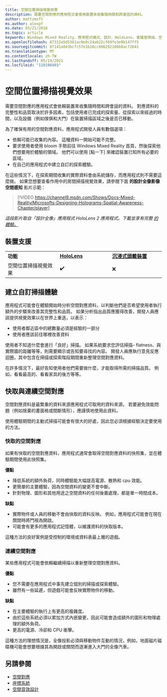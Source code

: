 ```yaml
---
title: 空間位置掃描視覺效果
description: 需要空間對應的應用程式會使用裝置來收集隨時間和跨會話的資料。
author: mattzmsft
ms.author: alexpf
ms.date: 03/21/2018
ms.topic: article
keywords: Windows Mixed Reality、應用程式模式、設計、HoloLens、會議室掃描、空間對應、網格、混合現實耳機、windows Mixed reality 耳機、虛擬實境耳機、HoloLens
ms.openlocfilehash: 87312a5d5361ac0e8c24a622cf69fe3e9b147ff5
ms.sourcegitcommit: 8f141a843bcfc57e1b18cc606292186b8ac72641
ms.translationtype: MT
ms.contentlocale: zh-TW
ms.lasthandoff: 05/19/2021
ms.locfileid: "110196403"
---
```

# <a name="room-scan-visualization"></a>空間位置掃描視覺效果

需要空間對應的應用程式會依賴裝置來收集隨時間和跨會話的資料。 對應資料的完整性和品質取決於許多因素，包括使用者已完成的探索量、從探索以來經過的時間，以及設備（例如傢俱和大門）在裝置掃描區域之後是否已移動。

為了確保有用的空間對應資料，應用程式開發人員有數個選項：
* 依賴可能已收集的內容。 這種資料一開始可能不完整。
* 要求使用者使用 bloom 手勢前往 Windows Mixed Reality 首頁，然後探索他們想要用於體驗的領域。 他們可以使用 [點一下] 來確認裝置已知所有必要的區域。
* 在自己的應用程式中建立自訂的探索體驗。

在這些情況下，在探索期間收集的實際資料會由系統儲存，而應用程式則不需要這麼做。 如果您想要查看作用中的房間掃描視覺效果，請參閱下面 **的設計全像影像空間感知** 影片示範：

> [!VIDEO https://channel9.msdn.com/Shows/Docs-Mixed-Reality/Microsofts-Designing-Holograms-Spatial-Awareness-Chapter/player]

*這段影片取自「設計全像」應用程式 HoloLens 2 應用程式。下載並享有完整 [的體驗。](https://aka.ms/dhapp)*

## <a name="device-support"></a>裝置支援

<table>
    <colgroup>
    <col width="33%" />
    <col width="33%" />
    <col width="33%" />
    </colgroup>
    <tr>
        <td><strong>功能</strong></td>
        <td><a href="/hololens/hololens1-hardware"><strong>HoloLens</strong></a></td>
        <td><a href="../discover/immersive-headset-hardware-details.md"><strong>沉浸式頭戴裝置</strong></a></td>
    </tr>
     <tr>
        <td>空間位置掃描視覺效果</td>
        <td>✔️</td>
        <td>❌</td>
    </tr>
</table>

## <a name="building-a-custom-scanning-experience"></a>建立自訂掃描體驗

應用程式可能會在體驗開始時分析空間對應資料，以判斷他們是否希望使用者執行額外的步驟來改善其完整性和品質。 如果分析指出品質應獲得改善，開發人員應該提供視覺效果以在世界上重迭，以表示：
* 使用者鄰近區中的總數量必須是經驗的一部分
* 使用者應該前往哪裡改善資料

使用者不知道什麼會進行「良好」掃描。 如果系統要求您評估掃描– flatness、與實際牆的距離等等，則需要顯示或告知要尋找的內容。 開發人員應執行意見反應迴圈，其中包含在掃描或探索階段期間重新整理空間對應資料。

在許多情況下，最好告知使用者他們需要做什麼，才能取得所需的掃描品質。 例如，看看最高的、看看家具的後方等等。

## <a name="cached-versus-continuous-spatial-mapping"></a>快取與連續空間對應

空間對應資料是最繁重的資料來源應用程式可取用的資料來源。 若要避免效能問題（例如捨棄的畫面格或間斷情形），應謹慎地使用此資料。

使用體驗期間的主動式掃描可能會有很大的好處，因此您必須根據經驗決定要使用的方法。

### <a name="cached-spatial-mapping"></a>快取的空間對應

如果有快取的空間對應資料，應用程式通常會取得空間對應資料的快照集，並在體驗期間使用此快照集。

**優點**
* 降低系統的額外負荷，同時體驗能大幅提高電源、散熱和 cpu 效能。
* 更簡單的主要體驗，因為空間資料的變更不會中斷。
* 針對物理、圖形和其他用途之空間資料的任何後置處理，都是單一時間成本。

**缺點**
* 實際物件或人員的移動不會由快取的資料反映。 例如，應用程式可能會在現在關閉時將門視為開啟。
* 可能會有更多的應用程式記憶體，以維護資料的快取版本。

這種方法的良好案例是受控制的環境或資料表最上層的遊戲。

### <a name="continuous-spatial-mapping"></a>連續空間對應

某些應用程式可能會依賴繼續掃描以重新整理空間對應資料。

**優點**
* 您不需要在應用程式中事先建立個別的掃描或探索體驗。
* 雖然有一些延遲，但遊戲可能會反映實際物件的移動。

**缺點**
* 在主要體驗的執行上有更高的複雜度。
* 由於這些系統必須以累加方式內嵌變更，因此可能會造成額外的圖形和物理處理的額外負荷。
* 更高的電源、冷卻和 CPU 衝擊。

這種方法的理想情況是，全像投影必須與移動物件互動的情況，例如，地面磁片磁碟機可能會想要根據其為開啟或關閉而逐漸進入大門的全像汽車。

## <a name="see-also"></a>另請參閱

* [空間對應](spatial-mapping.md)
* [座標系統](coordinate-systems.md)
* [空間音效設計](spatial-sound-design.md)
